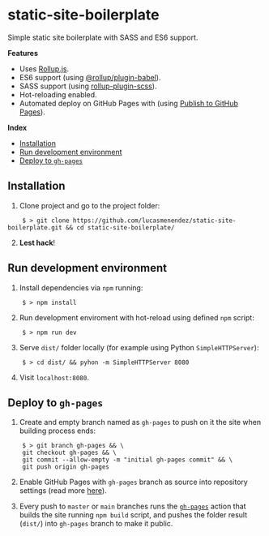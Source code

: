 # static-site-boilerplate
Simple static site boilerplate with SASS and ES6 support.

**Features**
- Uses [Rollup.js](https://rollupjs.org/guide/en/).
- ES6 support (using [@rollup/plugin-babel](https://github.com/rollup/plugins/tree/master/packages/babel)).
- SASS support (using [rollup-plugin-scss](https://github.com/differui/rollup-plugin-sass)).
- Hot-reloading enabled.
- Automated deploy on GitHub Pages with (using [Publish to GitHub Pages](https://github.com/marketplace/actions/publish-to-github-pages)).

**Index**

* [Installation](#installation)
* [Run development environment](#run-development-environment)
* [Deploy to `gh-pages`](#deploy-to-gh-pages)

## Installation

1. Clone project and go to the project folder:

```
    $ > git clone https://github.com/lucasmenendez/static-site-boilerplate.git && cd static-site-boilerplate/
```

2. **Lest hack**!

## Run development environment

1. Install dependencies via `npm` running:  
```
    $ > npm install
```

2. Run development enviroment with hot-reload using defined `npm` script:

```
    $ > npm run dev
```

3. Serve `dist/` folder locally (for example using Python `SimpleHTTPServer`):
```
    $ > cd dist/ && pyhon -m SimpleHTTPServer 8080
```

4. Visit `localhost:8080`.

## Deploy to `gh-pages`

1. Create and empty branch named as `gh-pages` to push on it the site when building process ends:

```
    $ > git branch gh-pages && \ 
    git checkout gh-pages && \
    git commit --allow-empty -m "initial gh-pages commit" && \
    git push origin gh-pages
```

2. Enable GitHub Pages with `gh-pages` branch as source into repository settings (read more [here](https://docs.github.com/en/free-pro-team@latest/github/working-with-github-pages/about-github-pages#publishing-sources-for-github-pages-sites)).

3. Every push to `master` or `main` branches runs the [`gh-pages`]('.github/workflows/gh-pages.yml') action that builds the site running `npm build` script, and pushes the folder result (`dist/`) into `gh-pages` branch to make it public.